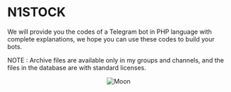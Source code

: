 # N1STOCK
We will provide you the codes of a Telegram bot in PHP language with complete explanations, we hope you can use these codes to build your bots.

NOTE : Archive files are available only in my groups and channels, and the files in the database are with standard licenses.

<p align="center">
  <img src="https://y4siiiin.com/wp-content/uploads/2024/07/GitHub.jpg" alt="Moon">
</p>
